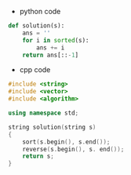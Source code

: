 - python code

```python
def solution(s):
    ans = ''
    for i in sorted(s):
        ans += i
    return ans[::-1]
```

- cpp code

```cpp
#include <string>
#include <vector>
#include <algorithm> 

using namespace std;

string solution(string s) 
{
    sort(s.begin(), s.end());
    reverse(s.begin(), s. end());
    return s;
}
```
